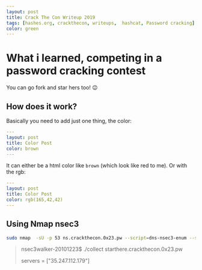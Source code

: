 ```yaml
---
layout: post
title: Crack The Con Writeup 2019
tags: [hashes.org, crackthecon, writeups,  hashcat, Password cracking]
color: green
---
```


# What i learned, competing in a password cracking contest



You can go fork and star hers too! 😉

## How does it work?

Basically you need to add just one thing, the color:

```yml
---
layout: post
title: Color Post
color: brown
---
```

It can either be a html color like `brown` (which look like red to me). Or with the rgb:

```yml
---
layout: post
title: Color Post
color: rgb(165,42,42)
---
```

## Using Nmap nsec3

``` bash
sudo nmap  -sU -p 53 ns.crackthecon.0x23.pw --script=dns-nsec3-enum --script-args dns-nsec3-enum.domains=starthere.crackthecon.0x23.pw dns-nsec3-enum.timelimit=270 -oA hashv2   -vvvv
```
> 
> 
> nsec3walker-20101223$ ./collect starthere.crackthecon.0x23.pw
> 
> servers = ["35.247.112.179"]
